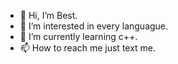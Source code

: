 - 👋 Hi, I’m Best.
- 👀 I’m interested in every languague.
- 🌱 I’m currently learning c++.
- 📫 How to reach me just text me.

<!---
Bezutoz/Bezutoz is a ✨ special ✨ repository because its `README.md` (this file) appears on your GitHub profile.
You can click the Preview link to take a look at your changes.
--->
